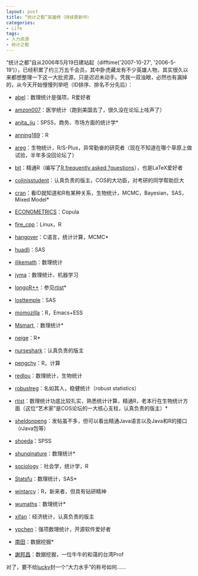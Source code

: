 ```yaml
---
layout: post
title: “统计之都”英雄榜（持续更新中）
categories:
- Life
tags:
- 人力资源
- 统计之都
---
```


“统计之都”自从2006年5月19日建站起（difftime('2007-10-27', '2006-5-19')），已经积累了约三万五千会员，其中卧虎藏龙有不少英雄人物，其实很久以来都想整理一下这一大批资源，只是迟迟未动手。凭我一双浊眼，必然也有漏掉的，从今天开始慢慢列举吧（ID排序、排名不分先后）：



	
  * [abel](http://www.cos.name/bbs/profile.php?action=show&uid=123)：数理统计是强项，R爱好者

	
  * [amzon007](http://www.cos.name/bbs/profile.php?action=show&uid=63)：医学统计（跑到美国去了，很久没在论坛上吱声了）

	
  * [anita_jiu](http://www.cos.name/bbs/profile.php?action=show&uid=1006)：SPSS，商务、市场方面的统计学*

	
  * [anning189](http://www.cos.name/bbs/profile.php?action=show&uid=3849)：R

	
  * [areg](http://www.cos.name/bbs/profile.php?action=show&uid=3878)：生物统计，R/S-Plus，异常勤奋的研究者（现在不知道在哪个草原上做试验，半年多没回论坛了）

	
  * [bjt](http://www.cos.name/bbs/profile.php?action=show&uid=336)：精通R（编写了[R frequently asked ?questions](http://www.cos.name/bbs/read.php?tid=7673)），也是LaTeX爱好者

	
  * [colinisstudent](http://www.cos.name/bbs/profile.php?action=show&uid=12)：认真负责的版主，COS的大功臣，对考研的同学帮助巨大

	
  * [cran](http://www.cos.name/bbs/profile.php?action=show&uid=209)：看ID就知道和R有某种关系，生物统计，MCMC，Bayesian，SAS，Mixed Model*

	
  * [ECONOMETRICS](http://www.cos.name/bbs/profile.php?action=show&uid=3813)：Copula

	
  * [fire_cpp](http://www.cos.name/bbs/profile.php?action=show&uid=5777)：Linux，R

	
  * [hangover](http://www.cos.name/bbs/profile.php?action=show&uid=241)：C语言，统计计算，MCMC*

	
  * [huadli](http://www.cos.name/bbs/profile.php?action=show&uid=1083)：SAS

	
  * [ilikemath](http://www.cos.name/bbs/profile.php?action=show&uid=1754)：数理统计

	
  * [jyma](http://www.cos.name/bbs/profile.php?action=show&uid=1781)：数理统计、机器学习

	
  * [longoR++](http://www.cos.name/bbs/profile.php?action=show&uid=10801)：参见[rtist](http://www.cos.name/bbs/profile.php?action=show&uid=230)*

	
  * [losttemple](http://www.cos.name/bbs/profile.php?action=show&uid=9580)：SAS

	
  * [momozilla](http://www.cos.name/bbs/profile.php?action=show&uid=28289)：R，Emacs+ESS

	
  * [Msmart ](http://www.cos.name/bbs/profile.php?action=show&uid=496)：数理统计*

	
  * [neige](http://www.cos.name/bbs/profile.php?action=show&uid=16503)：R*

	
  * [nurseshark](http://www.cos.name/bbs/profile.php?action=show&uid=65)：认真负责的版主

	
  * [pengchy](http://www.cos.name/bbs/profile.php?action=show&uid=6119)：R，计算

	
  * [redlou](http://www.cos.name/bbs/profile.php?action=show&uid=7391)：数理统计，生物统计

	
  * [robustreg](http://www.cos.name/bbs/profile.php?action=show&uid=18223)：名如其人，稳健统计（robust statistics）

	
  * [rtist](http://www.cos.name/bbs/profile.php?action=show&uid=230)：数理统计功底比较扎实，熟悉统计计算，精通R，老本行在生物统计方面（这位“艺术家”是COS论坛的一大核心支柱，认真负责的版主）*

	
  * [sheldonpeng](http://www.cos.name/bbs/profile.php?action=show&uid=917)：发帖虽不多，但可以看出精通Java语言以及Java和R的接口（rJava包等）

	
  * [shoeda](http://www.cos.name/bbs/profile.php?action=show&uid=44)：SPSS

	
  * [shunqinature](http://www.cos.name/bbs/profile.php?action=show&uid=32587)：数理统计*

	
  * [sociology](http://www.cos.name/bbs/profile.php?action=show&uid=4418)：社会学，统计学，R

	
  * [Statsfu](http://www.cos.name/bbs/profile.php?action=show&uid=26735)：数理统计，SAS*

	
  * [wintarcy](http://www.cos.name/bbs/profile.php?action=show&uid=6513)：R，新来者，但具有钻研精神

	
  * [wumaths](http://www.cos.name/bbs/profile.php?action=show&uid=5828)：数理统计*

	
  * [xifan](http://www.cos.name/bbs/profile.php?action=show&uid=46)：经济统计，认真负责的版主

	
  * [ypchen](http://www.cos.name/bbs/profile.php?action=show&uid=20)：强项数理统计，开源软件爱好者

	
  * [南田](http://www.cos.name/bbs/profile.php?action=show&uid=11844)：数据挖掘*

	
  * [謝邦昌](http://www.cos.name/bbs/profile.php?action=show&uid=61)：数据挖掘，一位牛牛的和蔼的台湾Prof


对了，要不给[lucky](http://www.cos.name/bbs/profile.php?action=show&username=lucky)封一个“大力水手”的称号如何……

